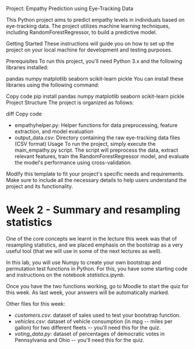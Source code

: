 Project: Empathy Prediction using Eye-Tracking Data

This Python project aims to predict empathy levels in individuals based on eye-tracking data. The project utilizes machine learning techniques, including RandomForestRegressor, to build a predictive model.

Getting Started
These instructions will guide you on how to set up the project on your local machine for development and testing purposes.

Prerequisites
To run this project, you'll need Python 3.x and the following libraries installed:

pandas
numpy
matplotlib
seaborn
scikit-learn
pickle
You can install these libraries using the following command:

Copy code
pip install pandas numpy matplotlib seaborn scikit-learn pickle
Project Structure
The project is organized as follows:

diff
Copy code
- empathyhelper.py: Helper functions for data preprocessing, feature extraction, and model evaluation
- output_data.csv: Directory containing the raw eye-tracking data files (CSV format)
Usage
To run the project, simply execute the main_empathy.py script. The script will preprocess the data, extract relevant features, train the RandomForestRegressor model, and evaluate the model's performance using cross-validation.

Modify this template to fit your project's specific needs and requirements. Make sure to include all the necessary details to help users understand the project and its functionality.




# Week 2 - Summary and resampling statistics

One of the core concepts we learnt in the lecture this week was that of resampling statistics, and we placed emphasis on the bootstrap as a very useful tool (that we will use in some of the next lectures as well).

In this lab, you will use Numpy to create your own bootstrap and permutation test functions in Python.
For this, you have some starting code and instructions on the notebook _statistics.ipynb_.

Once you have the two functions working, go to Moodle to start the quiz for this week.
As last week, your answers will be automatically marked.

Other files for this week:

- _customers.csv_: dataset of sales used to test your bootstrap function.
- _vehicles.csv_: dataset of vehicle consumption (in mpg -- miles per gallon) for two different fleets -- you'll need this for the quiz.
- _voting\_data.py_: dataset of percentages of democratic votes in Pennsylvania and Ohio -- you'll need this for the quiz.
